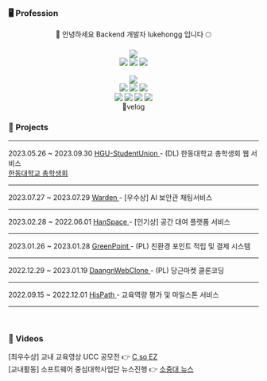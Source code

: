 ### 🖥 Profession

<div align="center">
🐶 안녕하세요 Backend 개발자 lukehongg 입니다 🌕
</div>
<br>
<!-- ### 🕹 Stack -->

<div align="center">
<img src="https://img.shields.io/badge/Skillful-black?style=for-the-badge&logoColor=white" />
</div>

<div align="center">
	<img src="https://img.shields.io/badge/SpringBoot-6DB33F?style=plastic&logo=SpringBoot&logoColor=white" />
	<img src="https://img.shields.io/badge/JPA-6DB33F?style=plastic&logo=spring&logoColor=black" />
	<img src="https://img.shields.io/badge/MySQL-4479A1?style=plastic&logo=MYSQL&logoColor=white" />
</div>

</br>
<div align="center">
<img src="https://img.shields.io/badge/Knowledgable-black?style=for-the-badge&logoColor=white" />
</div>
<div align="center">
    <img src="https://img.shields.io/badge/REACT-61DAFB?style=plastic&logo=REACT&logoColor=white" />
	    <img src="https://img.shields.io/badge/Axios-5A29E4?style=plastic&logo=axios&logoColor=white" />
	<img src="https://img.shields.io/badge/JavaScript-F7DF1E?style=plastic&logo=javascript&logoColor=white" />
</div>
<div align="center">
	    <img src="https://img.shields.io/badge/WebSocket-E34F26?style=plastic&&logoColor=white" />
		<img src="https://img.shields.io/badge/Stomp-lightgrey?style=plastic&&logoColor=white" />
	<img src="https://img.shields.io/badge/AWS-232F3E?style=plastic&logo=amazonaws&logoColor=white" />
	<img src="https://img.shields.io/badge/Git-F05032?style=plastic&logo=git&logoColor=white" />
    


</div>
<div align="center">
	📗<a style="text-decoration:none" href="https://velog.io/@lukehongg" target="_blank">velog</a>

</div>

### 📝 Projects
<hr>
<div align="left">
    <div>
	2023.05.26 ~ 2023.09.30
        <a href="https://github.com/Club-PARD/HGU-Student-Union-server"> HGU-StudentUnion </a>
    - (DL) 한동대학교 총학생회 웹 서비스 <br />
     <a href="https://stu.handong.edu" target="_blank">한동대학교 총학생회</a>

<hr>
    <div>
    2023.07.27 ~ 2023.07.29 
        <a href="https://github.com/DREAMLANDTHON/BingBong_Server"> Warden </a>
    - [우수상] AI 보안관 채팅서비스
    </div>
        <hr>
    <div>
    2023.02.28 ~ 2022.06.01 
        <a href="https://github.com/Hanspace23/hanspace_server"> HanSpace </a>
    - [인기상] 공간 대여 플랫폼 서비스
    </div>
        <hr>
    <div>
    2023.01.26 ~ 2023.01.28 
        <a href="https://github.com/NORITHON/GreenPoint-server"> GreenPoint </a>
    - (PL) 친환경 포인트 적립 및 결제 시스템
    </div>
        <hr>
    <div>
    2022.12.29 ~ 2023.01.19 
        <a href="https://github.com/HisDaangn/daangun_server"> DaangnWebClone </a>
    - (PL) 당근마켓 클론코딩
    </div>
        <hr>
    <div>
    2022.09.15 ~ 2022.12.01 
        <a href="https://github.com/HisPath/HisPath-Server"> HisPath </a>
    - 교육역량 평가 및 마일스톤 서비스
    </div>
        <hr>

</div>
<br>

### 🎥 Videos

<div align="left">
    <div>
        [최우수상] 교내 교육영상 UCC 공모전 👉
        <a href="https://www.youtube.com/watch?v=zNrIS1d80Qw">C so EZ</a>
    </div>
    <div>
        [교내활동] 소프트웨어 중심대학사업단 뉴스진행 👉
        <a href="https://www.youtube.com/watch?v=bazvgcJfzCY">소중대 뉴스</a>    
    </div>
<div>

<!--
**lukehongg/lukehongg** is a ✨ _special_ ✨ repository because its `README.md` (this file) appears on your GitHub profile.

Here are some ideas to get you started:

- 🔭 I’m currently working on ...
- 🌱 I’m currently learning ...
- 👯 I’m looking to collaborate on ...
- 🤔 I’m looking for help with ...
- 💬 Ask me about ...
- 📫 How to reach me: ...
- 😄 Pronouns: ...
- ⚡ Fun fact: ...
-->
